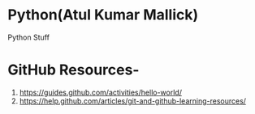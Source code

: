 # Python(Atul Kumar Mallick)
Python Stuff

# GitHub Resources-
1. https://guides.github.com/activities/hello-world/
2. https://help.github.com/articles/git-and-github-learning-resources/
